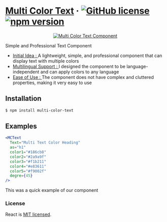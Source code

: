# [Multi Color Text](https://react.dev/) &middot; [![GitHub license](https://img.shields.io/badge/license-MIT-blue.svg)](https://github.com/facebook/react/blob/main/LICENSE) [![npm version](https://img.shields.io/npm/v/react.svg?style=flat)](https://www.npmjs.com/package/react)

<p align="center">
  <a href="https://github.com/MearajParsa/multi-color-text" target="blank"><img src="https://rabbit.storage.iran.liara.space/Screenshot%202024-03-09%20at%2016-46-10%20Multi%20color%20Heading%20-%20Mc%20Text%20%E2%8B%85%20Storybook.png" alt="Multi Color Text Component" /></a>
</p>

Simple and Professional Text Component 

- [Initial Idea : ](#) A lightweight, simple, and professional component that can display text with multiple colors
- [Multilingual Support : ](#) I designed the component to be language-independent and can apply colors to any language
- [Ease of Use : ](#) The component does not have complex and cluttered properties, making it very easy to use


## Installation

```bash
$ npm install multi-color-text
```


## Examples
```jsx
<MCText
  Text="Multi Text Color Heading"
  as="h1"
  color1="#186cb8"
  color2="#2a9a9f"
  color3="#f1b211"
  color4="#e83611"
  color5="#f9002f"
  degre={45}
/>
```

This was a quick example of our component


### License

React is [MIT licensed](./LICENSE).
